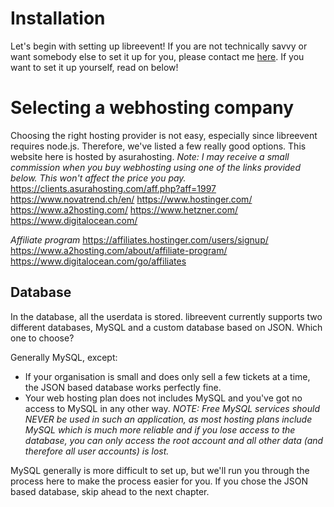 # Installation
Let's begin with setting up libreevent! If you are not technically savvy or want somebody else to set it up for you, please contact me [here](https://api.janishutz.com/contact/setup?origin=libreevent&campaign=installation-docs). If you want to set it up yourself, read on below!


# Selecting a webhosting company
Choosing the right hosting provider is not easy, especially since libreevent requires node.js. Therefore, we've listed a few really good options. This website here is hosted by asurahosting. *Note: I may receive a small commission when you buy webhosting using one of the links provided below. This won't affect the price you pay.*
https://clients.asurahosting.com/aff.php?aff=1997
https://www.novatrend.ch/en/
https://www.hostinger.com/
https://www.a2hosting.com/
https://www.hetzner.com/
https://www.digitalocean.com/

*Affiliate program*
https://affiliates.hostinger.com/users/signup/
https://www.a2hosting.com/about/affiliate-program/
https://www.digitalocean.com/go/affiliates

## Database
In the database, all the userdata is stored. libreevent currently supports two different databases, MySQL and a custom database based on JSON. Which one to choose?

Generally MySQL, except:
- If your organisation is small and does only sell a few tickets at a time, the JSON based database works perfectly fine. 
- Your web hosting plan does not includes MySQL and you've got no access to MySQL in any other way. *NOTE: Free MySQL services should NEVER be used in such an application, as most hosting plans include MySQL which is much more reliable and if you lose access to the database, you can only access the root account and all other data (and therefore all user accounts) is lost.*

MySQL generally is more difficult to set up, but we'll run you through the process here to make the process easier for you. If you chose the JSON based database, skip ahead to the next chapter.